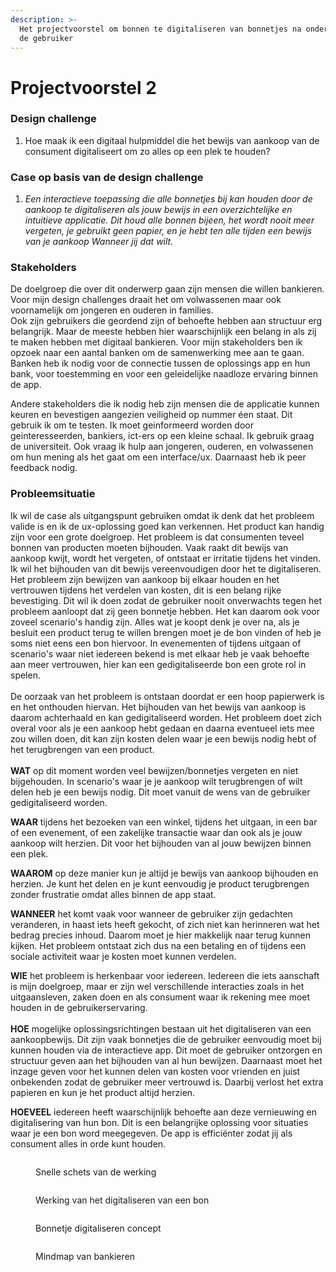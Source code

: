 ```yaml
---
description: >-
  Het projectvoorstel om bonnen te digitaliseren van bonnetjes na onderzoek over
  de gebruiker
---
```


# Projectvoorstel 2

### **Design challenge**

1. Hoe maak ik een digitaal hulpmiddel die het bewijs van aankoop van de consument digitaliseert om zo alles op een plek te houden?

### Case op basis van de design challenge

1. _Een interactieve toepassing die alle bonnetjes bij kan houden door de aankoop te digitaliseren als jouw bewijs in een overzichtelijke en intuitieve applicatie. Dit houd alle bonnen bijeen, het wordt nooit meer vergeten, je gebruikt geen papier, en je hebt ten alle tijden een bewijs van je aankoop Wanneer jij dat wilt._&#x20;

### Stakeholders

De doelgroep die over dit onderwerp gaan zijn mensen die willen bankieren. Voor mijn design challenges draait het om volwassenen maar ook voornamelijk om jongeren en ouderen in families. \
Ook zijn gebruikers die geordend zijn of behoefte hebben aan structuur erg belangrijk. Maar de meeste hebben hier waarschijnlijk een belang in als zij te maken hebben met digitaal bankieren. Voor mijn stakeholders ben ik opzoek naar een aantal banken om de samenwerking mee aan te gaan. Banken heb ik nodig voor de connectie tussen de oplossings app en hun bank, voor toestemming en voor een geleidelijke naadloze ervaring binnen de app.&#x20;

Andere stakeholders die ik nodig heb zijn mensen die de applicatie kunnen keuren en bevestigen aangezien veiligheid op nummer éen staat. Dit gebruik ik om te testen. Ik moet geinformeerd worden door geinteresseerden, bankiers, ict-ers op een kleine schaal. Ik gebruik graag de universiteit. Ook vraag ik hulp aan jongeren, ouderen, en volwassenen om hun mening als het gaat om een interface/ux. Daarnaast heb ik peer feedback nodig.&#x20;

### **Probleemsituatie**

Ik wil de case als uitgangspunt gebruiken omdat ik denk dat het probleem valide is en ik de ux-oplossing goed kan verkennen. Het product kan handig zijn voor een grote doelgroep. Het probleem is dat consumenten teveel bonnen van producten moeten bijhouden. Vaak raakt dit bewijs van aankoop kwijt, wordt het vergeten, of ontstaat er irritatie tijdens het vinden. Ik wil het bijhouden van dit bewijs vereenvoudigen door het te digitaliseren. Het probleem zijn bewijzen van aankoop bij elkaar houden en het vertrouwen tijdens het verdelen van kosten, dit is een belang rijke bevestiging. Dit wil ik doen zodat de gebruiker nooit onverwachts tegen het probleem aanloopt dat zij geen bonnetje hebben. Het kan daarom ook voor zoveel scenario's handig zijn. Alles wat je koopt denk je over na, als je besluit een product terug te willen brengen moet je de bon vinden of heb je soms niet eens een bon hiervoor. In evenementen of tijdens uitgaan of scenario's waar niet iedereen bekend is met elkaar heb je vaak behoefte aan meer vertrouwen, hier kan een gedigitaliseerde bon een grote rol in spelen. \
\
De oorzaak van het probleem is ontstaan doordat er een hoop papierwerk is en het onthouden hiervan. Het bijhouden van het bewijs van aankoop is daarom achterhaald en kan gedigitaliseerd worden. Het probleem doet zich overal voor als je een aankoop hebt gedaan en daarna eventueel iets mee zou willen doen, dit kan zijn kosten delen waar je een bewijs nodig hebt of het terugbrengen van een product. \
\
**WAT** op dit moment worden veel bewijzen/bonnetjes vergeten en niet bijgehouden. In scenario's waar je je aankoop wilt terugbrengen of wilt delen heb je een bewijs nodig. Dit moet vanuit de wens van de gebruiker gedigitaliseerd worden.&#x20;

**WAAR** tijdens het bezoeken van een winkel, tijdens het uitgaan, in een bar of een evenement, of een zakelijke transactie waar dan ook als je jouw aankoop wilt herzien. Dit voor het bijhouden van al jouw bewijzen binnen een plek.&#x20;

**WAAROM** op deze manier kun je altijd je bewijs van aankoop bijhouden en herzien. Je kunt het delen en je kunt eenvoudig je product terugbrengen zonder frustratie omdat alles binnen de app staat.&#x20;

**WANNEER** het komt vaak voor wanneer de gebruiker zijn gedachten veranderen, in haast iets heeft gekocht, of zich niet kan herinneren wat het bedrag precies inhoud. Daarom moet je hier makkelijk naar terug kunnen kijken. Het probleem ontstaat zich dus na een betaling en of tijdens een sociale activiteit waar je kosten moet kunnen verdelen.

**WIE** het probleem is herkenbaar voor iedereen. Iedereen die iets aanschaft is mijn doelgroep, maar er zijn wel verschillende interacties zoals in het uitgaansleven, zaken doen en als consument waar ik rekening mee moet houden in de gebruikerservaring. \
\
**HOE** mogelijke oplossingsrichtingen bestaan uit het digitaliseren van een aankoopbewijs. Dit zijn vaak bonnetjes die de gebruiker eenvoudig moet bij kunnen houden via de interactieve app. Dit moet de gebruiker ontzorgen en structuur geven aan het bijhouden van al hun bewijzen. Daarnaast moet het inzage geven voor het kunnen delen van kosten voor vrienden en juist onbekenden zodat de gebruiker meer vertrouwd is. Daarbij verlost het extra papieren en kun je het product altijd herzien.&#x20;

**HOEVEEL** iedereen heeft waarschijnlijk behoefte aan deze vernieuwing en digitalisering van hun bon. Dit is een belangrijke oplossing voor situaties waar je een bon word meegegeven. De app is efficiënter zodat jij als consument alles in orde kunt houden.&#x20;

<figure><img src="../.gitbook/assets/2 (3).jpg" alt=""><figcaption><p>Snelle schets van de werking</p></figcaption></figure>

<figure><img src="../.gitbook/assets/3 (2).jpg" alt=""><figcaption><p>Werking van het digitaliseren van een bon</p></figcaption></figure>

<figure><img src="../.gitbook/assets/Flowchart Bank bon.jpg" alt=""><figcaption><p>Bonnetje digitaliseren concept</p></figcaption></figure>

<figure><img src="../.gitbook/assets/1.jpeg" alt=""><figcaption><p>Mindmap van bankieren</p></figcaption></figure>


